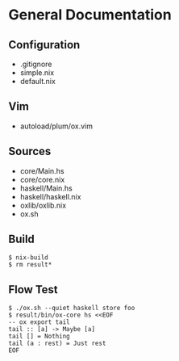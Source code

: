 # General Documentation

## Configuration
-   .gitignore
-   simple.nix
-   default.nix

## Vim
-   autoload/plum/ox.vim

## Sources
-   core/Main.hs
-   core/core.nix
-   haskell/Main.hs
-   haskell/haskell.nix
-   oxlib/oxlib.nix
-   ox.sh

## Build
    $ nix-build
    $ rm result*

## Flow Test
    $ ./ox.sh --quiet haskell store foo
    $ result/bin/ox-core hs <<EOF
    -- ox export tail
    tail :: [a] -> Maybe [a]
    tail [] = Nothing
    tail (a : rest) = Just rest
    EOF
